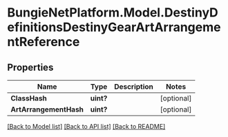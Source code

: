 # BungieNetPlatform.Model.DestinyDefinitionsDestinyGearArtArrangementReference
## Properties

Name | Type | Description | Notes
------------ | ------------- | ------------- | -------------
**ClassHash** | **uint?** |  | [optional] 
**ArtArrangementHash** | **uint?** |  | [optional] 

[[Back to Model list]](../README.md#documentation-for-models) [[Back to API list]](../README.md#documentation-for-api-endpoints) [[Back to README]](../README.md)

